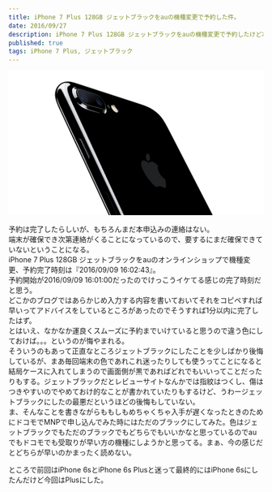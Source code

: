 ```yaml
---
title: iPhone 7 Plus 128GB ジェットブラックをauの機種変更で予約した件。
date: 2016/09/27
description: iPhone 7 Plus 128GB ジェットブラックをauの機種変更で予約したけど本申込みの連絡が来ない件。
published: true
tags: iPhone 7 Plus, ジェットブラック
---
```


<img src="/images/iphone-7-plus-jet-black-most-popular.jpg" width="640" alt="Untitled">

予約は完了したらしいが、もちろんまだ本申込みの連絡はない。  
端末が確保でき次第連絡がくることになっているので、要するにまだ確保できていないということになる。  
iPhone 7 Plus 128GB ジェットブラックをauのオンラインショップで機種変更、予約完了時刻は『2016/09/09 16:02:43』。  
予約開始が2016/09/09 16:01:00だったのでけっこうイケてる感じの完了時刻だと思う。  
どこかのブログではあらかじめ入力する内容を書いておいてそれをコピペすれば早いってアドバイスをしているところがあったのでそうすれば1分以内に完了したはず。  
とはいえ、なかなか運良くスムーズに予約までいけていると思うので違う色にしておけば。。。というのが悔やまれる。  
そういうのもあって正直なところジェットブラックにしたことを少しばかり後悔しているが、まあ毎回端末の色であれこれ迷ったりしても使うってことになると結局ケースに入れてしまうので画面側が黒であればどれでもいいってことだったりもする。ジェットブラックだとレビューサイトなんかでは指紋はつくし、傷はつきやすいのでやめておけ的なことが書かれていたりもするけど、うわージェットブラックにしたの最悪だというほどの後悔もしていない。  
ま、そんなことを書きながらももしもめちゃくちゃ入手が遅くなったときのためにドコモでMNPで申し込んでみた時にはただのブラックにしてみた。色はジェットブラックでもただのブラックでもどちらでもいいかなと思っているのでauでもドコモでも受取りが早い方の機種にしようかと思ってる。まぁ、今の感じだとどちらが早いのかまったく読めない。

ところで前回はiPhone 6sとiPhone 6s Plusと迷って最終的にはiPhone 6sにしたんだけど今回はPlusにした。
